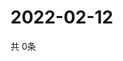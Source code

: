 # 2022-02-12
  共 0条

  <!-- BEGIN -->
  <!-- 最后更新时间Sat Feb 12 2022 20:04:20 GMT+0000 (Coordinated Universal Time) -->
  
  <!-- END -->
  
  